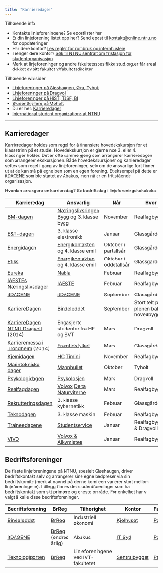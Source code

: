```yaml
---
title: "Karrieredager"
---
```


Tilhørende info

* Kontakte linjeforeningene? [Se epostlister her](https://online.ntnu.no/resourcecenter/mailinglists)
* Er din linjeforening listet opp her? Send epost til kontakt@online.ntnu.no for oppdateringer
* Har dere kontor? [Les regler for rombruk og internhusleie](https://innsida.ntnu.no/web/guest/wiki/-/wiki/Norsk/Regler+for+bruk+av+arealer)
* Trenger dere kontor? [Søk til NTNU sentralt om fristasjon for studentorganisasjon](https://innsida.ntnu.no/web/guest/wiki/-/wiki/Norsk/Lokaler+for+studentorganisasjoner+og+studentforeninger)
* Merk at linjeforeninger og andre fakultetsspesifikke stud.org.er får areal dekket av sitt fakultet v/fakultetsdirektør

Tilhørende wikisider

* [Linjeforeninger på Gløshaugen, Øya, Tyholt](/wiki/online/info/sosialt-og-okonomisk/linjeforeninger/)
* [Linjeforeninger på Dragvoll](/wiki/online/info/sosialt-og-okonomisk/linjeforeninger/dragvoll/)
* [Linjeforeninger på HiST, TJSF, BI](/wiki/online/info/sosialt-og-okonomisk/linjeforeninger/hist/)
* [Studentkjellere på Moholt](/wiki/online/info/sosialt-og-okonomisk/linjeforeninger/studentkjellere/)
* Du er her: [Karrieredager](/wiki/online/info/sosialt-og-okonomisk/linjeforeninger/karrieredager/)
* [International student organizations at NTNU](/wiki/online/info/sosialt-og-okonomisk/linjeforeninger/internasjonalorg/)

---
## Karrieredager

Karrieredager holdes som regel for å finansiere hovedekskursjon for et klassetrinn på et studie. Hovedekskursjon er gjerne noe 3. eller 4. klassinger holder. Det er ofte samme gjeng som arrangerer karrieredagen som arrangerer ekskursjonen. Både hovedekskursjoner og karrieredager settes som regel i gang av linjeforeninger, selv om de ansvarlige fort finner ut at de kan stå på egne ben som en egen forening. Et eksempel på dette er itDAGENE som ble startet av Abakus, men nå er en frittstående organisasjon. 

Hvordan arrangere en karrieredag? Se bedriftsdag i linjeforeningskokeboka

|Karrieredag|Ansvarlig|Når|Hvor|Facebook|
|---|---|---|---|---|
| [BM-dagen](http://www.bmdagen.no/) | [Næringslivsringen Bygg](http://www.bygg.ntnu.no/naringslivsringen/) og 3. klasse bygg | November | Realfagbygget | [Page](http://fb.com/BMdagen) |
| [E&T-dagen](http://www.etdagen.no/) | 3. klasse elektronikk | Januar | Glassgården | [Page](http://fb.com/etdagen) |
| [Energidagen](http://energikontakten.elkraft.ntnu.no/index.php?page=Energidagen) | [Energikontakten](http://energikontakten.elkraft.ntnu.no/) og 4. klasse emil | Oktober i partallsår | Glassgården | |
| [Efiks](http://efiks.no/) | [Energikontakten](http://energikontakten.elkraft.ntnu.no/) og 4. klasse emil | Oktober i oddetallsår | Glassgården | |
| [Eureka](http://www.nabla.ntnu.no/events/events.php?mode=show&id=321) | [Nabla](http://nabla.no) | Februar | Realfagbygget | |
| [IAESTEs Næringslivsdager](http://www.iaeste.no/nyweb/modules/content/index.php?id=93) | [IAESTE](http://iaeste.no) | Februar | Realfagbygget | [Page](http://fb.com/INTrondheim) |
| [itDAGENE](http://itdagene.no) | [itDAGENE](http://itdagene.no) | September | Glassgården | [Page](http://fb.com/itDAGENE) |
| [KarriereDagen](http://www.kdntnu.no) | [Bindeleddet](http://bindeleddet.no) | September | Stort telt på plenen bak hovedbygget | [Page](http://fb.com/kdntnu) |
| [KarriereDagen NTNU Dragvoll](http://www.knd14.no/) (2014) | Engasjerte studenter fra HF og SVT | Mars | Dragvoll | [Page](http://fb.com/KarrieredagenNTNUDragvoll) |
| [Karrieremessa i Trondheim](http://framtidsfylket.no/for-arbeidsgjevar/karrieremesser-2014/karriemesse-trondheim-2014/) (2014) | [Framtidsfylket](http://framtidsfylket.no/) | Mars | Glassgården | |
| [Kjemidagen](http://www.kjemidagen.no/) | [HC](http://www.hc.ntnu.no,) [Timini](https://www.timini.no/) | November | Realfagbygget | [Page](http://fb.com/Kjemidagen) |
| [Marintekniske dager](http://mannhullet.no/index.php/mtd.html) | [Mannhullet](http://mannhullet.no/) | Oktober | Tyholt | |
| [Psykologidagen](http://psykolosjen.no/) | [Psykolosjen](http://psykolosjen.no/) | Mars | Dragvoll | [Page](http://fb.com/pages/Psykologidagen/274020162748907) |
| [Realfagdagen](http://realfagdagen.no/) | [Volvox](http://www.volvox.no,) [Delta](http://org.ntnu.no/delta,) [Naturviterne](http://naturviterne.no) | Mars | Realfagbygget | |
| [Rekrutteringsdagen](http://www.rekrutteringsdagen.no/¨)| 3. klasse kybernetikk | Februar | Glassgården | [Page](http://fb.com/pages/Rekrutteringsdagen/158466262823) |
| [Teknodagen](http://smorekoppen.no/teknodagen/) | 3. klasse maskin | Februar |  Realfagbygget | [Page](http://fb.com/teknodagen) |
| [Traineedagene](http://www.ntnu.no/adm/sss/traineedagene) | [Studentservice](http://ntnu.no/adm/sss) | Januar | Realfagbygget & Dragvoll | |
| [VIVO](http://fb.com/VIVOkarrieredag) | [Volvox & Alkymisten](http://volvox.no) | Januar | Realfagbygget | [Page](http://fb.com/VIVOkarrieredag) |

## Bedriftsforeninger

De fleste linjeforeningene på NTNU, spesielt Gløshaugen, driver bedriftskontakt selv og arrangerer sine egne bedpreser via sin bedriftskomite (merk at navnet på denne komiteen varierer stort mellom linjeforeningene). I tillegg finnes det studentforeninger som har bedriftskontakt som sitt primære og eneste område. For enkelhet har vi valgt å kalle disse bedriftsforeninger.

|Bedriftsforening|BrReg|Tilhørighet|Kontor|Facebook|
|---|---|---|---|---|
| [Bindeleddet](http://bindeleddet.no) |[BrReg](http://w2.brreg.no/enhet/sok/detalj.jsp?orgnr=984416628)|Industriell økonomi| [Kjelhuset](http://app.campusguiden.no/#&command=search&find=537&nid=6693&lon=10.40279283699&lat=63.41860091931&fromZ=0) |[Page](http://fb.com/bindeleddet.ntnu)|
|[itDAGENE](http://itdagene.no/) |[BrReg](http://w2.brreg.no/enhet/sok/detalj.jsp?orgnr=998933242) (endres årlig)|Abakus|[IT Syd](https://app.campusguiden.no/#&v=1&dest=37054&desttype=poi) |[Page](http://fb.com/itDAGENE)|
| [Teknologiporten](http://teknologiporten.no) |[BrReg](http://w2.brreg.no/enhet/sok/detalj.jsp?orgnr=988810703)|Linjeforeningene ved IVT-fakultetet| [Sentralbygget](http://app.campusguiden.no/#&command=search&find=220B&nid=5170&lon=10.40279283699&lat=63.41860091931&fromZ=0) |[Page](http://fb.com/Teknologiporten)|